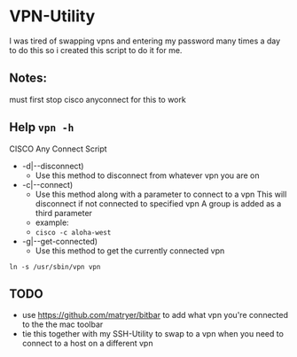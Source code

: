# VPN-Utility
I was tired of swapping vpns and entering my password many times a day to do this
so i created this script to do it for me.

## Notes:
must first stop cisco anyconnect for this to work

## Help `vpn -h`
CISCO Any Connect Script
- -d|--disconnect)
  - Use this method to disconnect from whatever vpn you are on
- -c|--connect)
  - Use this method along with a parameter to connect to a vpn
  This will disconnect if not connected to specified vpn
  A group is added as a third parameter
  - example:
  - `cisco -c aloha-west`
- -g|--get-connected)
  - Use this method to get the currently connected vpn


`ln -s /usr/sbin/vpn vpn`


## TODO
- use https://github.com/matryer/bitbar to add what vpn you're connected to the the
mac toolbar
- tie this together with my SSH-Utility to swap to a vpn when you need to connect
to a host on a different vpn
